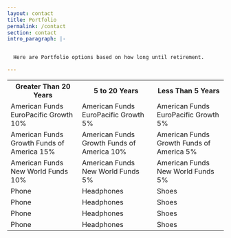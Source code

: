 ```yaml
---
layout: contact
title: Portfolio
permalink: /contact
section: contact
intro_paragraph: |-


  Here are Portfolio options based on how long until retirement.

---
```


<table>
<tr>
  <th> Greater Than 20 Years </th>
  <th> 5 to 20 Years </th>
  <th> Less Than 5 Years </th>
</tr>

<tr>
  <td> American Funds EuroPacific Growth 10% </td>
  <td> American Funds EuroPacific Growth 5% </td>
  <td> American Funds EuroPacific Growth 5% </td>
</tr>

<tr>
  <td> American Funds Growth Funds of America 15%</td>
  <td> American Funds Growth Funds of America 10% </td>
  <td> American Funds Growth Funds of America 5% </td>
</tr>

<tr>
  <td> American Funds New World Funds 10%</td>
  <td> American Funds New World Funds 5% </td>
  <td> American Funds New World Funds 5% </td>
</tr>

<tr>
  <td> Phone </td>
  <td> Headphones </td>
  <td> Shoes </td>
</tr>

<tr>
  <td> Phone </td>
  <td> Headphones </td>
  <td> Shoes </td>
</tr>

<tr>
  <td> Phone </td>
  <td> Headphones </td>
  <td> Shoes </td>
</tr>

<tr>
  <td> Phone </td>
  <td> Headphones </td>
  <td> Shoes </td>
</tr>
</table>
